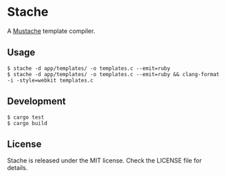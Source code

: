 # Stache

A [Mustache] template compiler.

[Mustache]: http://mustache.github.io

## Usage

```
$ stache -d app/templates/ -o templates.c --emit=ruby
$ stache -d app/templates/ -o templates.c --emit=ruby && clang-format -i -style=webkit templates.c
```

## Development

```
$ cargo test
$ cargo build
```

## License

Stache is released under the MIT license. Check the LICENSE file for details.
